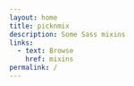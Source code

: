 ```yaml
---
layout: home
title: picknmix
description: Some Sass mixins
links:
  - text: Browse
    href: mixins
permalink: /
---
```

